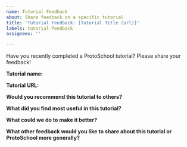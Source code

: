 ```yaml
---
name: Tutorial Feedback
about: Share feedback on a specific tutorial
title: 'Tutorial Feedback: [Tutorial Title (url)]'
labels: tutorial-feedback
assignees: ''

---
```


Have you recently completed a ProtoSchool tutorial? Please share your feedback!

**Tutorial name:**

**Tutorial URL:**

**Would you recommend this tutorial to others?**

**What did you find most useful in this tutorial?**

**What could we do to make it better?**

**What other feedback would you like to share about this tutorial or ProtoSchool more generally?**
